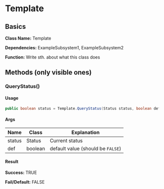 # Template

## Basics

**Class Name:** Template

**Dependencies:** ExampleSubsystem1, ExampleSubsystem2

**Function:** Write sth. about what this class does

## Methods (only visible ones)

### QueryStatus()

#### Usage

```java
public boolean status = Template.QueryStatus(Status status, boolean def);
```

#### Args

| Name | Class | Explanation |
|---|---|---|
| status | Status | Current status |
| def | boolean | default value (should be `FALSE`) |


#### Result

**Success:** TRUE

**Fail/Default:** FALSE